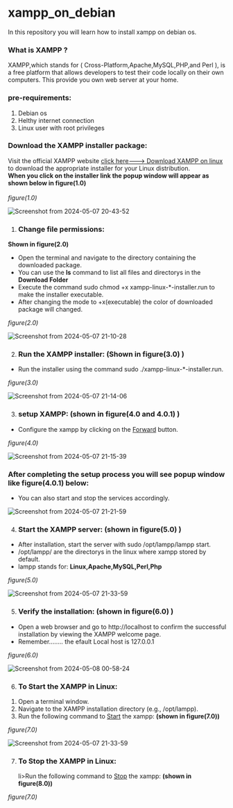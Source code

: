 # xampp_on_debian
In this repository you will learn how to install xampp on debian os.<br>
<h3>What is XAMPP ?</h3>
                 XAMPP,which stands for ( Cross-Platform,Apache,MySQL,PHP,and Perl ), is a free platform that allows developers to test their code locally on their own computers.
                 This provide you own web server at your home.<br>
 <h3>pre-requirements:</h3> 
 <ol> 
 <li>Debian os</li>
 <li>Helthy internet connection</li>
 <li>Linux user with root privileges<br></li>
 </ol>
 <h3>Download the XAMPP installer package:</h3>
 Visit the official XAMPP website <a href="https://www.apachefriends.org/download.html" target="_blank">click here---> Download XAMPP on linux</a> to download the appropriate      installer for your Linux     distribution.<br>
 <b>When you click on the installer link the popup window will appear as shown below in figure(1.0)</b><br><br>
 <em>figure(1.0)</em>

 ![Screenshot from 2024-05-07 20-43-52](https://github.com/cyber-fanatic/xampp_on_debian/assets/159928985/7202b05c-517e-4b0a-b946-a61b02dc2ff0)<br>
1) <h3>Change file permissions:</h3>
<b>Shown in figure(2.0)</b>
<ul>
  <li>Open the terminal and navigate to the directory containing the downloaded package.</li>
  <li>You can use the <b>ls</b> command to list all files and directorys in the <b>Download Folder</b></li>
  <li>Execute the command sudo chmod  +x  xampp-linux-*-installer.run to make the installer executable.</li>
  <li>After changing the mode to +x(executable) the color of downloaded package will changed.</li>
</ul>
<em>figure(2.0)</em>

![Screenshot from 2024-05-07 21-10-28](https://github.com/cyber-fanatic/xampp_on_debian/assets/159928985/29b7ef35-750b-4852-9093-7e2d57aa1ab2)

2) <h3>Run the XAMPP installer: (Shown in figure(3.0) )</h3>
<ul><li>Run the installer using the command sudo ./xampp-linux-*-installer.run.</li></ul>
<em>figure(3.0)</em>

![Screenshot from 2024-05-07 21-14-06](https://github.com/cyber-fanatic/xampp_on_debian/assets/159928985/f1942f2a-ce4f-46f1-a34d-fdf3de31eb66)

3) <h3>setup XAMPP: (shown in figure(4.0 and 4.0.1) )</h3>
<ul><li>Configure the xampp by clicking on the <ins>Forward</ins> button.</li></ul>
<em>figure(4.0)</em>

![Screenshot from 2024-05-07 21-15-39](https://github.com/cyber-fanatic/xampp_on_debian/assets/159928985/c7233bff-a3db-4430-b163-8e486d72d949)

<h3>After completing the setup process you will see popup window like figure(4.0.1) below:</h3>
<ul><li>You can also start and stop the services accordingly.</li></ul>

![Screenshot from 2024-05-07 21-21-59](https://github.com/cyber-fanatic/xampp_on_debian/assets/159928985/992af932-42ac-4eec-9d1c-06337fd8b64a)

4) <h3>Start the XAMPP server: (shown in figure(5.0) )</h3>
<ul>
  <li>After installation, start the server with sudo /opt/lampp/lampp start.</li>
  <li>/opt/lampp/ are the directorys in the linux where xampp stored by default.</li>
  <li>lampp stands for: <b>Linux,Apache,MySQL,Perl,Php</b></li>
</ul>
<em>figure(5.0)</em>

![Screenshot from 2024-05-07 21-33-59](https://github.com/cyber-fanatic/xampp_on_debian/assets/159928985/38c27ee9-485d-4e7a-8bbe-6413b1eb9f09)

5) <h3>Verify the installation: (shown in figure(6.0) )</h3>
<ul>
  <li>Open a web browser and go to http://localhost to confirm the successful installation by viewing the XAMPP welcome page.</li>
  <li>Remember........ the efault Local host is  127.0.0.1 </li>
</ul>
<em>figure(6.0)</em>

![Screenshot from 2024-05-08 00-58-24](https://github.com/cyber-fanatic/xampp_on_debian/assets/159928985/421a1e98-73e4-41fe-894c-9cfeb250d0a3)

6) <h3>To Start the XAMPP in Linux:</h3>
<ol>
  <li>Open a terminal window.</li>
  <li>Navigate to the XAMPP installation directory (e.g., /opt/lampp).</li>
  <li>Run the following command to <ins>Start</ins> the xampp:  <b>(shown in figure(7.0))</b> </li>
</ol>
<em>figure(7.0)</em>

![Screenshot from 2024-05-07 21-33-59](https://github.com/cyber-fanatic/xampp_on_debian/assets/159928985/d0af8673-7e2a-4d60-aaa4-8cac778d348a)

7) <h3>To Stop the XAMPP in Linux:</h3>
<ol>
  li>Run the following command to <ins>Stop</ins> the xampp:  <b>(shown in figure(8.0))</b> </li>
</ol>
<em>figure(7.0)</em>
   


 
 

